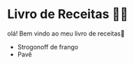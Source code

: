# Livro de Receitas :man_cook:

olá! Bem vindo ao meu livro de receitas:wave:

- Strogonoff de frango
- Pavê
